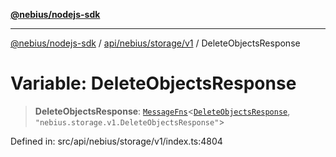 [**@nebius/nodejs-sdk**](../../../../../README.md)

***

[@nebius/nodejs-sdk](../../../../../README.md) / [api/nebius/storage/v1](../README.md) / DeleteObjectsResponse

# Variable: DeleteObjectsResponse

> **DeleteObjectsResponse**: [`MessageFns`](../../../../../runtime/protos/core/interfaces/MessageFns.md)\<[`DeleteObjectsResponse`](../interfaces/DeleteObjectsResponse.md), `"nebius.storage.v1.DeleteObjectsResponse"`\>

Defined in: src/api/nebius/storage/v1/index.ts:4804
